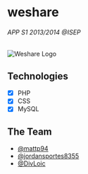 # weshare
###### APP S1 2013/2014 @ISEP
![Weshare Logo](https://dl.dropboxusercontent.com/s/f0kbeydvsg71gjo/weshare.png?dl=0)

Technologies
------------
- [x] PHP
- [x] CSS
- [x] MySQL

The Team
------------
- [@mattp94](https://github.com/mattp94)
- [@jordansportes8355](https://github.com/jordansportes8355)
- [@DivLoic](https://github.com/DivLoic)
